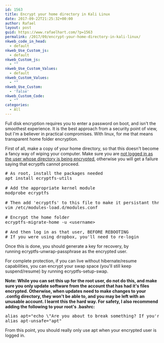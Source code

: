 ```yaml
---
id: 1563
title: Encrypt your home directory in Kali Linux
date: 2017-09-22T21:25:32+00:00
author: Rafael
layout: post
guid: https://www.rafaelhart.com/?p=1563
permalink: /2017/09/encrypt-your-home-directory-in-kali-linux/
nkweb_code_in_head:
  - default
nkweb_Use_Custom_js:
  - default
nkweb_Custom_js:
  - ""
nkweb_Use_Custom_Values:
  - default
nkweb_Custom_Values:
  - ""
nkweb_Use_Custom:
  - 'false'
nkweb_Custom_Code:
  - ""
categories:
  - All
---
```

Full disk encryption requires you to enter a password on boot, and isn't the smoothest experience. It is the best approach from a security point of view, but I'm a believer in practical compromises. With linux, for me that means transparent home folder encryption.

First of all, make a copy of your home directory, so that this doesn't become a fancy way of wiping your computer. Make sure you are <span style="text-decoration: underline;">not logged in as the user whose directory is being encrypted</span>, otherwise you will get a failure saying that ecryptfs cannot proceed.
<pre class="lang:sh decode:true"># As root, install the packages needed
apt install ecryptfs-utils

# Add the appropriate kernel module
modprobe ecryptfs

# Then add 'ecryptfs' to this file to make it persistant through reboots
vim /etc/modules-load.d/modules.conf

# Encrypt the home folder
ecryptfs-migrate-home -u &lt;username&gt;

# And then log in as that user, BEFORE REBOOTING
# If you were using dropbox, you'll need to re-login
</pre>
Once this is done, you should generate a key for recovery, by running <span class="lang:sh decode:true crayon-inline">ecryptfs-unwrap-passphrase</span> as the encrypted user.

For complete protection, if you can live without hibernate/resume capabilities, you can encrypt your swap space (you'll still keep suspend/resume) by running <span class="lang:sh decode:true crayon-inline">ecryptfs-setup-swap</span>.

<strong>Note: While you can set this up for the root user, do not do this, and make sure you only update software from the account that has had it's files encrypted. Otherwise, when updates need to make changes to your .config directory, they won't be able to, and you may be left with an unusable account. I learnt this the hard way. For safety, I also recommend adding the following to your root's .bashrc:</strong>
<pre class="lang:sh decode:true">alias apt="echo \"Are you about to break something? If you're SURE, use apt-unsafe\""
alias apt-unsafe="apt"</pre>
From this point, you should really only use apt when your encrypted user is logged in.
